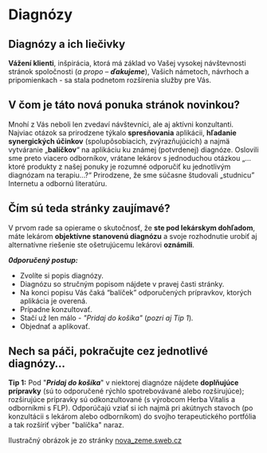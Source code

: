 Diagnózy
========

## Diagnózy a ich liečivky

**Vážení klienti**,   inšpirácia, ktorá má základ vo Vašej vysokej návštevnosti
stránok spoločnosti (*a propo – **ďakujeme***), Vašich námetoch, návrhoch a
pripomienkach - sa stala podnetom rozšírenia služby pre Vás.

## V čom je táto nová ponuka stránok novinkou?

Mnohí z Vás neboli len zvedaví návštevníci, ale aj aktívni konzultanti. Najviac
otázok sa prirodzene týkalo **spresňovania** aplikácii, **hľadanie synergických
účinkov** (spolupôsobiacich, zvýrazňujúcich) a najmä vytváranie „**balíčkov**“
na aplikáciu ku známej (potvrdenej) diagnóze. Oslovili sme preto viacero
odborníkov, vrátane lekárov s jednoduchou otázkou „…ktoré produkty z našej
ponuky je rozumné odporučiť ku jednotlivým diagnózam na terapiu…?“ Prirodzene,
že sme súčasne študovali „studnicu” Internetu a odbornú literatúru.

## Čím sú teda stránky zaujímavé?

V prvom rade sa opierame o skutočnosť, že **ste pod lekárskym dohľadom**, máte
lekárom **objektívne stanovenú diagnózu** a svoje rozhodnutie urobiť aj
alternatívne riešenie ste ošetrujúcemu lekárovi **oznámili**.

***0dporučený postup:***

* Zvolíte si popis diagnózy.
* Diagnózu so stručným popisom nájdete v pravej časti stránky.
* Na konci popisu Vás čaká “balíček” odporučených prípravkov, ktorých aplikácia je overená.
* Prípadne konzultovať.
* Stačí už len málo - *"Pridaj do košíka"* (*pozri aj Tip 1*)*.*
* Objednať a aplikovať.

## Nech sa páči, pokračujte cez jednotlivé diagnózy…

**Tip 1:** Pod "***Pridaj do košíka***" v niektorej diagnóze nájdete
**doplňujúce prípravky** (sú to odporučené rýchlo spotrebovávané alebo
rozširujúce); rozširujúce prípravky sú odkonzultované (s výrobcom Herba Vitalis
a odborníkmi s FLP). Odporúčajú vziať si ich najmä pri akútnych stavoch (po
konzultácii s lekárom alebo odborníkom) do svojho terapeutického portfólia a tak
rozšíriť výber "balíčka" naraz.

Ilustračný obrázok je zo stránky [nova_zeme.sweb.cz](http://nova_zeme.sweb.cz)

